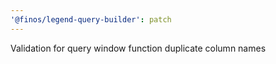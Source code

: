 ```yaml
---
'@finos/legend-query-builder': patch
---
```


Validation for query window function duplicate column names
